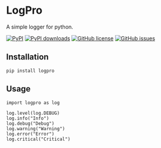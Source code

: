 # LogPro

A simple logger for python.

[![PyPI](https://img.shields.io/pypi/v/ina4235?color=dark-green)](https://pypi.org/project/ina4235/)
[![PyPI downloads](https://img.shields.io/pypi/dm/ina4235?color=dark-green)](https://pypi.org/project/ina4235/)
[![GitHub license](https://img.shields.io/github/license/Vidpic/ina4235?color=orange)](https://github.com/Vidpic/ina4235/blob/main/LICENSE)
[![GitHub issues](https://img.shields.io/github/issues/Vidpic/ina4235?color=blue)](https://github.com/Vidpic/ina4235/issues)

## Installation
```
pip install logpro
```

## Usage
```
import logpro as log

log.level(log.DEBUG)
log.info("Info")
log.debug("Debug")
log.warning("Warning")
log.error("Error")
log.critical("Critical")
```
